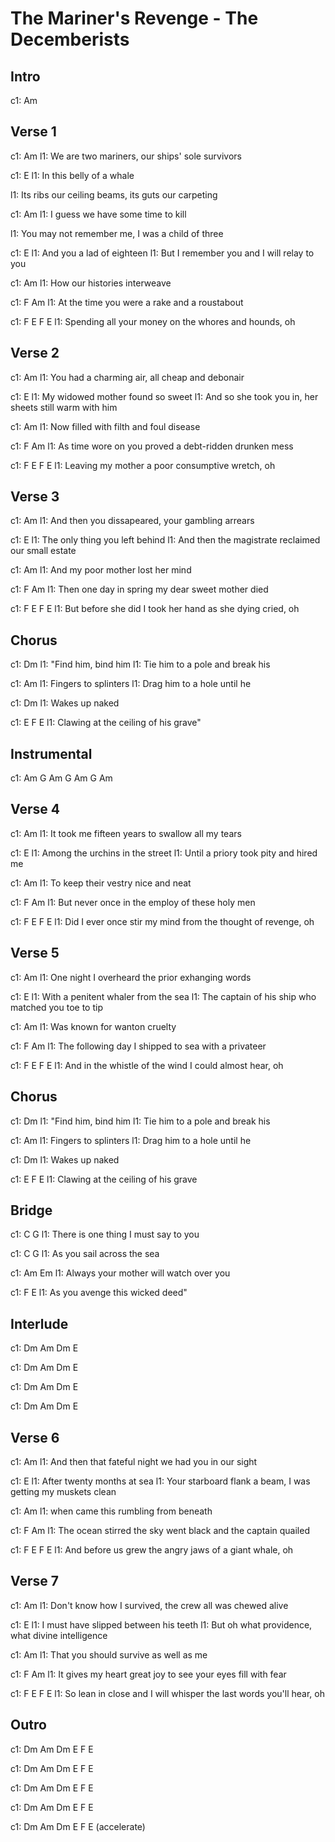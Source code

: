 ---
---

# The Mariner's Revenge - The Decemberists

## Intro
c1: Am

## Verse 1
c1: Am
l1: We are two mariners, our ships' sole survivors

c1:                    E
l1: In this belly of a whale

l1: Its ribs our ceiling beams, its guts our carpeting

c1:                              Am
l1: I guess we have some time to kill

l1: You may not remember me, I was a child of three

c1:                      E
l1: And you a lad of eighteen
l1: But I remember you and I will relay to you

c1:                        Am
l1: How our histories interweave

c1: F                                       Am
l1: At the time you were a rake and a roustabout

c1: F                                         E       F E
l1: Spending all your money on the whores and hounds, oh

## Verse 2
c1: Am
l1: You had a charming air, all cheap and debonair

c1:                            E
l1: My widowed mother found so sweet
l1: And so she took you in, her sheets still warm with him

c1:                                  Am
l1: Now filled with filth and foul disease

c1:    F                                             Am
l1: As time wore on you proved a debt-ridden drunken mess

c1: F                                    E       F E
l1: Leaving my mother a poor consumptive wretch, oh

## Verse 3
c1: Am
l1: And then you dissapeared, your gambling arrears

c1:                         E
l1: The only thing you left behind
l1: And then the magistrate reclaimed our small estate

c1:                             Am
l1: And my poor mother lost her mind

c1: F                                           Am
l1: Then one day in spring my dear sweet mother died

c1:       F                                         E      F E
l1: But before she did I took her hand as she dying cried, oh

## Chorus
c1:  Dm
l1: "Find him, bind him
l1: Tie him to a pole and break his

c1: Am
l1: Fingers to splinters
l1: Drag him to a hole until he

c1: Dm
l1: Wakes up naked

c1:                               E      F E
l1: Clawing at the ceiling of his grave"

## Instrumental
c1: Am G Am G Am G Am

## Verse 4
c1: Am
l1: It took me fifteen years to swallow all my tears

c1:                          E
l1: Among the urchins in the street
l1: Until a priory took pity and hired me

c1:                               Am
l1: To keep their vestry nice and neat

c1:     F                                      Am
l1: But never once in the employ of these holy men

c1:     F                                              E      F E
l1: Did I ever once stir my mind from the thought of revenge, oh

## Verse 5
c1: Am
l1: One night I overheard the prior exhanging words

c1:                                 E
l1: With a penitent whaler from the sea
l1: The captain of his ship who matched you toe to tip

c1:                           Am
l1: Was known for wanton cruelty

c1:     F                                          Am
l1: The following day I shipped to sea with a privateer

c1:     F                                         E     F E
l1: And in the whistle of the wind I could almost hear, oh

## Chorus
c1:  Dm
l1: "Find him, bind him
l1: Tie him to a pole and break his

c1: Am
l1: Fingers to splinters
l1: Drag him to a hole until he

c1: Dm
l1: Wakes up naked

c1:                               E      F E
l1: Clawing at the ceiling of his grave

## Bridge
c1: C                         G
l1: There is one thing I must say to you

c1: C                      G
l1: As you sail across the sea

c1: Am                            Em
l1: Always your mother will watch over you

c1: F                         E
l1: As you avenge this wicked deed"

## Interlude
c1: Dm Am Dm E

c1: Dm Am Dm E

c1: Dm Am Dm E

c1: Dm Am Dm E

## Verse 6
c1: Am
l1: And then that fateful night we had you in our sight

c1:                        E
l1: After twenty months at sea
l1: Your starboard flank a beam, I was getting my muskets clean

c1:                              Am
l1: when came this rumbling from beneath

c1:     F                                                Am
l1: The ocean stirred the sky went black and the captain quailed

c1:     F                                        E      F E
l1: And before us grew the angry jaws of a giant whale, oh

## Verse 7
c1: Am
l1: Don't know how I survived, the crew all was chewed alive

c1:                                 E
l1: I must have slipped between his teeth
l1: But oh what providence, what divine intelligence

c1:                                    Am
l1: That you should survive as well as me

c1:    F                                                   Am
l1: It gives my heart great joy to see your eyes fill with fear

c1:    F                                                      E     F E
l1: So lean in close and I will whisper the last words you'll hear, oh

## Outro
c1: Dm Am Dm E F E

c1: Dm Am Dm E F E

c1: Dm Am Dm E F E

c1: Dm Am Dm E F E

c1: Dm Am Dm E F E (accelerate)
